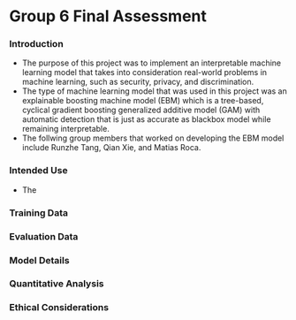 # Group 6 Final Assessment 

### Introduction
* The purpose of this project was to implement an interpretable machine learning model that takes into consideration real-world problems in machine learning, such as security, privacy, and discrimination.
* The type of machine learning model that was used in this project was an explainable boosting machine model (EBM) which is a tree-based, cyclical gradient boosting generalized additive model (GAM) with automatic detection that is just as accurate as blackbox model while remaining interpretable. 
* The follwing group members that worked on developing the EBM model include Runzhe Tang, Qian Xie, and Matias Roca. 

### Intended Use
* The 

### Training Data

### Evaluation Data 

### Model Details

### Quantitative Analysis

### Ethical Considerations
